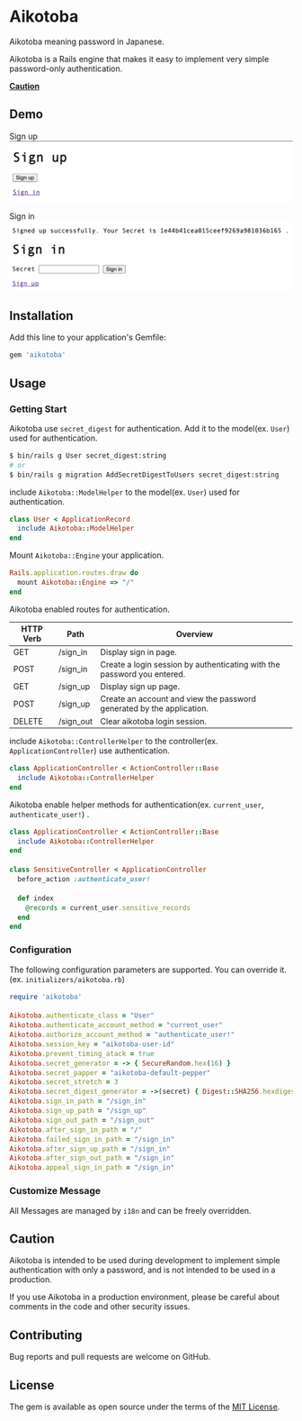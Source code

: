 # Aikotoba

Aikotoba meaning password in Japanese.

Aikotoba is a Rails engine that makes it easy to implement very simple password-only authentication.

**[Caution](#caution)**

## Demo

Sign up
![sign_up](demo/sign_up.png "sign_up")

Sign in
![sign_in](demo/sign_in.png "sign_up")

## Installation

Add this line to your application's Gemfile:

```ruby
gem 'aikotoba'
```

## Usage

### Getting Start

Aikotoba use `secret_digest` for authentication. Add it to the model(ex. `User`) used for authentication.

```sh
$ bin/rails g User secret_digest:string
# or
$ bin/rails g migration AddSecretDigestToUsers secret_digest:string
```

include `Aikotoba::ModelHelper` to the model(ex. `User`) used for authentication.

```ruby
class User < ApplicationRecord
  include Aikotoba::ModelHelper
end
```

Mount `Aikotoba::Engine` your application.

```ruby
Rails.application.routes.draw do
  mount Aikotoba::Engine => "/"
end
```

Aikotoba enabled routes for authentication.

| HTTP Verb | Path      | Overview                                                                |
| --------- | --------- | ----------------------------------------------------------------------- |
| GET       | /sign_in  | Display sign in page.                                                   |
| POST      | /sign_in  | Create a login session by authenticating with the password you entered. |
| GET       | /sign_up  | Display sign up page.                                                   |
| POST      | /sign_up  | Create an account and view the password generated by the application.   |
| DELETE    | /sign_out | Clear aikotoba login session.                                           |

include `Aikotoba::ControllerHelper` to the controller(ex. `ApplicationController`) use authentication.

```ruby
class ApplicationController < ActionController::Base
  include Aikotoba::ControllerHelper
end
```

Aikotoba enable helper methods for authentication(ex. `current_user`, `authenticate_user!`) .

```ruby
class ApplicationController < ActionController::Base
  include Aikotoba::ControllerHelper
end

class SensitiveController < ApplicationController
  before_action :authenticate_user!

  def index
    @records = current_user.sensitive_records
  end
end
```

### Configuration

The following configuration parameters are supported. You can override it. (ex. `initializers/aikotoba.rb`)

```ruby
require 'aikotoba'

Aikotoba.authenticate_class = "User"
Aikotoba.authenticate_account_method = "current_user"
Aikotoba.authorize_account_method = "authenticate_user!"
Aikotoba.session_key = "aikotoba-user-id"
Aikotoba.prevent_timing_atack = true
Aikotoba.secret_generator = -> { SecureRandom.hex(16) }
Aikotoba.secret_papper = "aikotoba-default-pepper"
Aikotoba.secret_stretch = 3
Aikotoba.secret_digest_generator = ->(secret) { Digest::SHA256.hexdigest(secret) }
Aikotoba.sign_in_path = "/sign_in"
Aikotoba.sign_up_path = "/sign_up"
Aikotoba.sign_out_path = "/sign_out"
Aikotoba.after_sign_in_path = "/"
Aikotoba.failed_sign_in_path = "/sign_in"
Aikotoba.after_sign_up_path = "/sign_in"
Aikotoba.after_sign_out_path = "/sign_in"
Aikotoba.appeal_sign_in_path = "/sign_in"
```

### Customize Message

All Messages are managed by `i18n` and can be freely overridden.

## Caution

Aikotoba is intended to be used during development to implement simple authentication with only a password, and is not intended to be used in a production.

If you use Aikotoba in a production environment, please be careful about comments in the code and other security issues.

## Contributing

Bug reports and pull requests are welcome on GitHub.

## License

The gem is available as open source under the terms of the [MIT License](https://opensource.org/licenses/MIT).
